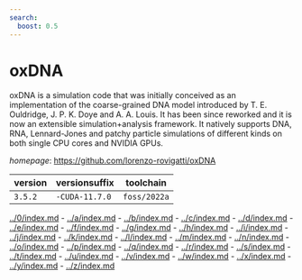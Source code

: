```yaml
---
search:
  boost: 0.5
---
```

# oxDNA

oxDNA is a simulation code that was initially conceived as an implementation  of the coarse-grained DNA model introduced by T. E. Ouldridge, J. P. K. Doye and A. A. Louis.  It has been since reworked and it is now an extensible simulation+analysis framework.  It natively supports DNA, RNA, Lennard-Jones and patchy particle simulations of different kinds  on both single CPU cores and NVIDIA GPUs.

*homepage*: <https://github.com/lorenzo-rovigatti/oxDNA>

version | versionsuffix | toolchain
--------|---------------|----------
``3.5.2`` | ``-CUDA-11.7.0`` | ``foss/2022a``

[../0/index.md](0) - [../a/index.md](a) - [../b/index.md](b) - [../c/index.md](c) - [../d/index.md](d) - [../e/index.md](e) - [../f/index.md](f) - [../g/index.md](g) - [../h/index.md](h) - [../i/index.md](i) - [../j/index.md](j) - [../k/index.md](k) - [../l/index.md](l) - [../m/index.md](m) - [../n/index.md](n) - [../o/index.md](o) - [../p/index.md](p) - [../q/index.md](q) - [../r/index.md](r) - [../s/index.md](s) - [../t/index.md](t) - [../u/index.md](u) - [../v/index.md](v) - [../w/index.md](w) - [../x/index.md](x) - [../y/index.md](y) - [../z/index.md](z)

